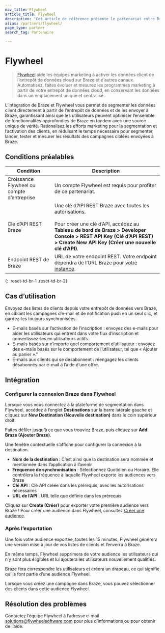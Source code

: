 ```yaml
---
nav_title: Flywheel
article_title: Flywheel
description: "Cet article de référence présente le partenariat entre Braze et Flywheel, une plateforme qui vous permet de segmenter les données client directement depuis l’entrepôt de données et de les envoyer à Braze."
alias: /partners/flywheel/
page_type: partner
search_tag: Partenaire

---
```


# Flywheel 

> [Flywheel](https://getflywheel.com/) aide les équipes marketing à activer les données client de l’entrepôt de données cloud sur Braze et d’autres canaux. Automatisez, faites évoluer et mesurez les programmes marketing à partir de votre entrepôt de données cloud, en conservant les données dans un emplacement unique et centralisé.

L’intégration de Braze et Flywheel vous permet de segmenter les données client directement à partir de l’entrepôt de données et de les envoyer à Braze, garantissant ainsi que les utilisateurs peuvent optimiser l’ensemble de fonctionnalités approfondies de Braze en tandem avec une source unique de vérité. Rationalisez les efforts marketing pour la segmentation et l’activation des clients, en réduisant le temps nécessaire pour segmenter, lancer, tester et mesurer les résultats des campagnes ciblées envoyées à Braze.

## Conditions préalables 

| Condition | Description |
| ----------- | ----------- |
| Croissance Flywheel ou compte d’entreprise | Un compte Flywheel est requis pour profiter de ce partenariat. |
| Clé d’API REST Braze | Une clé d’API REST Braze avec toutes les autorisations.<br><br>Pour créer une clé d’API, accédez au **Tableau de bord de Braze > Developer Console > REST API Key (Clé d’API REST) > Create New API Key (Créer une nouvelle clé d’API)**. |
| Endpoint REST de Braze | URL de votre endpoint REST. Votre endpoint dépendra de l’URL Braze pour [votre instance][2].|
{: .reset-td-br-1 .reset-td-br-2} 

## Cas d’utilisation

Envoyez des listes de clients depuis votre entrepôt de données vers Braze, en ciblant les campagnes d’e-mail et de notification push en un seul clic, et gardez-les toujours synchronisées.

- E-mails basés sur l’activation de l’inscription : envoyez des e-mails pour aider les utilisateurs qui entrent dans votre flux d’inscription et convertissez-les en utilisateurs actifs.
- E-mails basés sur n’importe quel comportement d’utilisateur : envoyez des e-mails basés sur le comportement de l’utilisateur, tel que « Ajouter au panier »."
- E-mails aux clients qui se désabonnent : réengagez les clients désabonnés par e-mail à l’aide d’une offre.

## Intégration

### Configurer la connexion Braze dans Flywheel

Lorsque vous vous connectez à la plateforme de segmentation dans Flywheel, accédez à l’onglet **Destinations** sur la barre latérale gauche et cliquez sur **New Destination (Nouvelle destination)** dans le coin supérieur droit.

Faites défiler jusqu’à ce que vous trouviez Braze, puis cliquez sur **Add Braze (Ajouter Braze)**.

Une fenêtre contextuelle s’affiche pour configurer la connexion à la destination.

- **Nom de la destination** : C’est ainsi que la destination sera nommée et mentionnée dans l’application à l’avenir
- **Fréquence de synchronisation** : Sélectionnez Quotidien ou Horaire. Elle contrôlera la fréquence à laquelle Flywheel exporte les audiences vers Braze
- **Clé API** : Clé API créée dans les prérequis, avec les autorisations nécessaires
- **URL de l’API** : URL telle que définie dans les prérequis

Cliquez sur **Create (Créer)** pour exporter votre première audience vers Braze ! Pour créer une audience dans Flywheel, consultez [Créer une audience](https://www.flywheelsoftware.com/help-center-articles/create-an-audience).

### Après l’exportation

Une fois votre audience exportée, toutes les 15 minutes, Flywheel générera une version mise à jour de vos listes de clients et l’enverra à Braze.

En même temps, Flywheel supprimera de votre audience les utilisateurs qui n’y sont plus éligibles et lui ajoutera les utilisateurs nouvellement qualifiés. 

Braze fera correspondre les utilisateurs et créera un drapeau, ce qui signifie qu’ils font partie d’une audience Flywheel.

Lorsque vous créez une campagne dans Braze, vous pouvez sélectionner des clients dans cette audience Flywheel. 

## Résolution des problèmes

Contactez l’équipe Flywheel à l’adresse e-mail solutions@flywheelsoftware.com pour plus d’informations ou pour obtenir de l’aide.

[2]: {{site.baseurl}}/developer_guide/rest_api/basics/#endpoints